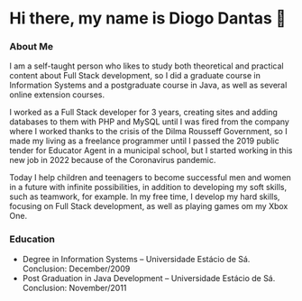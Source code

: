 # Hi there, my name is Diogo Dantas 👋

### About Me

I am a self-taught person who likes to study both theoretical and practical content about Full Stack development, so I did a graduate course in Information Systems and a postgraduate course in Java, as well as several online extension courses.

I worked as a Full Stack developer for 3 years, creating sites and adding databases to them with PHP and MySQL until I was fired from the company where I worked thanks to the crisis of the Dilma Rousseff Government, so I made my living as a freelance programmer until I passed the 2019 public tender for Educator Agent in a municipal school, but I started working in this new job in 2022 because of the Coronavirus pandemic. 

Today I help children and teenagers to become successful men and women in a future with infinite possibilities, in addition to developing my soft skills, such as teamwork, for example. In my free time, I develop my hard skills, focusing on Full Stack development, as well as playing games om my Xbox One.

### Education

- Degree in Information Systems – Universidade Estácio de Sá. Conclusion: December/2009
- Post Graduation in Java Development – Universidade Estácio de Sá. Conclusion: November/2011
